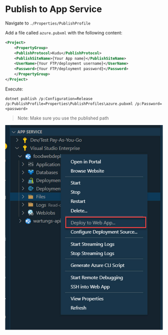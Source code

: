 # Publish to App Service

Navigate to `./Properties/PublishProfile`

Add a file called `azure.pubxml` with the following content:

```xml
<Project>
    <PropertyGroup>
    <PublishProtocol>Kudu</PublishProtocol>
    <PublishSiteName>{Your App name}</PublishSiteName>
    <UserName>{Your FTP/deployment username}</UserName>
    <Password>{Your FTP/deployment password}</Password>
    </PropertyGroup>
</Project>
```

Execute:

```
dotnet publish /p:Configuration=Release /p:PublishProfile=Properties\PublishProfiles\azure.pubxml /p:Password=<password>
```

> Note: Make sure you use the published path

![deploy](_images/deploy-ext.jpg)
